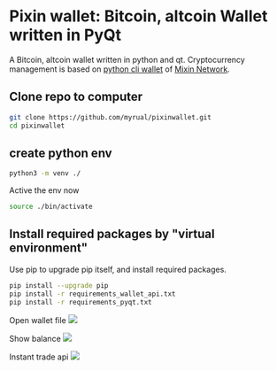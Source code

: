 # Pixin wallet: Bitcoin, altcoin Wallet written in PyQt

A Bitcoin, altcoin wallet written in python and qt. Cryptocurrency management is based on [python cli wallet](https://github.com/myrual/bitcoin-cli-wallet-python) of [Mixin Network](https://mixin.one).


## Clone repo to computer
```bash
git clone https://github.com/myrual/pixinwallet.git 
cd pixinwallet
```

## create python env

```bash
python3 -m venv ./
```

Active the env now
```bash
source ./bin/activate
```

## Install required packages by "virtual environment"

Use pip to upgrade pip itself, and install required packages.
```bash
pip install --upgrade pip
pip install -r requirements_wallet_api.txt
pip install -r requirements_pyqt.txt
```

Open wallet file
![](https://github.com/myrual/pixinwallet/raw/master/open_wallet_file.png)

Show balance
![](https://github.com/myrual/pixinwallet/raw/master/wallet_balance.png)

Instant trade api
![](https://github.com/myrual/pixinwallet/blob/master/instant_trade.png)

